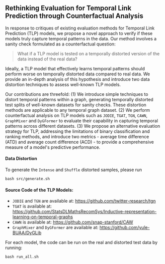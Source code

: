 ## Rethinking Evaluation for Temporal Link Prediction through Counterfactual Analysis

In response to critiques of existing evaluation methods for Temporal Link Prediction (TLP) models, we propose a novel approach to verify if these models truly capture temporal patterns in the data. Our method involves a sanity check formulated as a counterfactual question: 
> What if a TLP model is tested on a temporally distorted version of the data instead of the real data? 

Ideally, a TLP model that effectively learns temporal patterns should perform worse on temporally distorted data compared to real data. We provide an in-depth analysis of this hypothesis and introduce two data distortion techniques to assess well-known TLP models.

Our contributions are threefold: (1) We introduce simple techniques to distort temporal patterns within a graph, generating temporally distorted test splits of well-known datasets for sanity checks. These distortion methods are applicable to any temporal graph dataset. (2) We perform counterfactual analysis on TLP models such as `JODIE`, `TGAT`, `TGN`, `CAWN`, `GraphMixer` and `DyGFormer` to evaluate their capability in capturing temporal patterns across different datasets. (3) We propose an alternative evaluation strategy for TLP, addressing the limitations of binary classification and ranking methods, and introduce two metrics - average time difference (ATD) and average count difference (ACD) - to provide a comprehensive measure of a model's predictive performance. 

#### Data Distortion
To generate the `Intense` and `Shuffle` distorted samples, please run 
```
bash src/generate.sh
```

#### Source Code of the TLP Models:
- `JODIE` and `TGN` are available at: https://github.com/twitter-research/tgn
- `TGAT` is available at: https://github.com/StatsDLMathsRecomSys/Inductive-representation-learning-on-temporal-graphs
- `CAWN` is available at: https://github.com/snap-stanford/CAW
- `GraphMixer` and `DyGFormer` are available at: https://github.com/yule-BUAA/DyGLib

For each model, the code can be run on the real and distorted test data by running:
```
bash run_all.sh
```